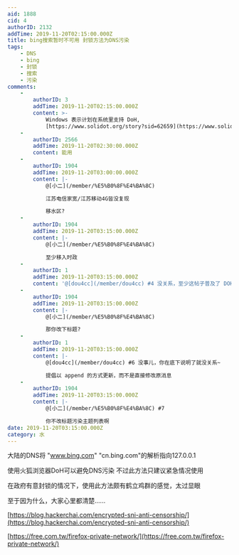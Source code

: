 ```yaml
---
aid: 1888
cid: 4
authorID: 2132
addTime: 2019-11-20T02:15:00.000Z
title: bing搜索暂时不可用 封锁方法为DNS污染
tags:
    - DNS
    - bing
    - 封锁
    - 搜索
    - 污染
comments:
    -
        authorID: 3
        addTime: 2019-11-20T02:15:00.000Z
        content: >-
            Windows 表示计划在系统里支持 DoH,
            [https://www.solidot.org/story?sid=62659](https://www.solidot.org/story?sid=62659)
    -
        authorID: 2566
        addTime: 2019-11-20T02:30:00.000Z
        content: 能用
    -
        authorID: 1904
        addTime: 2019-11-20T03:00:00.000Z
        content: |-
            @[小二](/member/%E5%B0%8F%E4%BA%8C)

            江苏电信家宽/江苏移动4G皆没复现

            移水区?
    -
        authorID: 1904
        addTime: 2019-11-20T03:15:00.000Z
        content: |-
            @[小二](/member/%E5%B0%8F%E4%BA%8C)

            至少移入时政
    -
        authorID: 1
        addTime: 2019-11-20T03:15:00.000Z
        content: '@[dou4cc](/member/dou4cc) #4 没关系，至少这帖子普及了 DOH，另外，1楼的那个消息也是很有意思~'
    -
        authorID: 1904
        addTime: 2019-11-20T03:15:00.000Z
        content: |-
            @[小二](/member/%E5%B0%8F%E4%BA%8C)

            那你改下标题?
    -
        authorID: 1
        addTime: 2019-11-20T03:15:00.000Z
        content: |-
            @[dou4cc](/member/dou4cc) #6 没事儿，你在底下说明了就没关系~

            提倡以 append 的方式更新，而不是直接修改原消息
    -
        authorID: 1904
        addTime: 2019-11-20T03:15:00.000Z
        content: |-
            @[小二](/member/%E5%B0%8F%E4%BA%8C) #7

            你不改标题污染主题列表啊
date: 2019-11-20T03:15:00.000Z
category: 水
---
```


大陆的DNS将 "www.bing.com" "cn.bing.com"的解析指向127.0.0.1

使用火狐浏览器DoH可以避免DNS污染 不过此方法只建议紧急情况使用

在政府有意封锁的情况下，使用此方法颇有鹤立鸡群的感觉，太过显眼

至于因为什么，大家心里都清楚......

[https://blog.hackerchai.com/encrypted-sni-anti-censorship/](https://blog.hackerchai.com/encrypted-sni-anti-censorship/)

[https://free.com.tw/firefox-private-network/](https://free.com.tw/firefox-private-network/)
